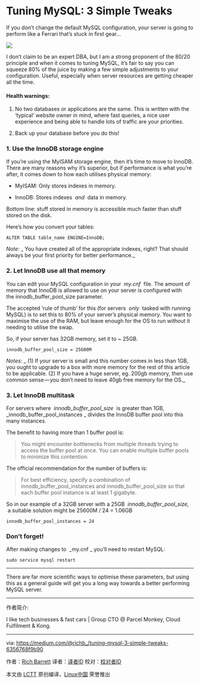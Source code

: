 Tuning MySQL: 3 Simple Tweaks
============================================================

If you don’t change the default MySQL configuration, your server is going to perform like a Ferrari that’s stuck in first gear…


![](https://cdn-images-1.medium.com/max/1000/1*b7M28XbrOc4FF3tJP-vvyg.png)

I don’t claim to be an expert DBA, but I am a strong proponent of the 80/20 principle and when it comes to tuning MySQL, it’s fair to say you can squeeze 80% of the juice by making a few simple adjustments to your configuration. Useful, especially when server resources are getting cheaper all the time.

#### Health warnings:

1.  No two databases or applications are the same. This is written with the ‘typical’ website owner in mind, where fast queries, a nice user experience and being able to handle lots of traffic are your priorities.

2.  Back up your database before you do this!

### 1\. Use the InnoDB storage engine

If you’re using the MyISAM storage engine, then it’s time to move to InnoDB. There are many reasons why it’s superior, but if performance is what you’re after, it comes down to how each utilises physical memory:

*   MyISAM: Only stores indexes in memory.

*   InnoDB: Stores indexes  _and_  data in memory.

Bottom line: stuff stored in memory is accessible much faster than stuff stored on the disk.

Here’s how you convert your tables:

```
ALTER TABLE table_name ENGINE=InnoDB;
```

 _Note:_  _ You have created all of the appropriate indexes, right? That should always be your first priority for better performance._ 

### 2\. Let InnoDB use all that memory

You can edit your MySQL configuration in your  _my.cnf_  file. The amount of memory that InnoDB is allowed to use on your server is configured with the innodb_buffer_pool_size parameter.

The accepted ‘rule of thumb’ for this (for servers  _only_  tasked with running MySQL) is to set this to 80% of your server’s physical memory. You want to maximise the use of the RAM, but leave enough for the OS to run without it needing to utilise the swap.

So, if your server has 32GB memory, set it to ~ 25GB.

```
innodb_buffer_pool_size = 25600M
```

 _Notes:_  _ (1) If your server is small and this number comes in less than 1GB, you ought to upgrade to a box with more memory for the rest of this article to be applicable. (2) If you have a huge server, eg. 200gb memory, then use common sense — you don’t need to leave 40gb free memory for the OS._ 

### 3\. Let InnoDB multitask

For servers where  _innodb_buffer_pool_size_  is greater than 1GB,  _innodb_buffer_pool_instances _ divides the InnoDB buffer pool into this many instances.

The benefit to having more than 1 buffer pool is:

> You might encounter bottlenecks from multiple threads trying to access the buffer pool at once. You can enable multiple buffer pools to minimize this contention.

The official recommendation for the number of buffers is:

> For best efficiency, specify a combination of innodb_buffer_pool_instances and innodb_buffer_pool_size so that each buffer pool instance is at least 1 gigabyte.

So in our example of a 32GB server with a 25GB  _innodb_buffer_pool_size,_  a suitable solution might be 25600M / 24 = 1.06GB

```
innodb_buffer_pool_instances = 24
```

### Don’t forget!

After making changes to  _my.cnf _ you’ll need to restart MySQL:

```
sudo service mysql restart
```

* * *

There are far more scientific ways to optimise these parameters, but using this as a general guide will get you a long way towards a better performing MySQL server.

--------------------------------------------------------------------------------

作者简介:

I like tech businesses & fast cars | Group CTO @ Parcel Monkey, Cloud Fulfilment & Kong.


------

via: https://medium.com/@richb_/tuning-mysql-3-simple-tweaks-6356768f9b90

作者：[Rich Barrett][a]
译者：[译者ID](https://github.com/译者ID)
校对：[校对者ID](https://github.com/校对者ID)

本文由 [LCTT](https://github.com/LCTT/TranslateProject) 原创编译，[Linux中国](https://linux.cn/) 荣誉推出

[a]:https://medium.com/@richb_